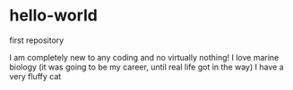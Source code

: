 # hello-world
first repository

I am completely new to any coding and no virtually nothing!
I love marine biology (it was going to be my career, until real life got in the way)
I have a very fluffy cat
